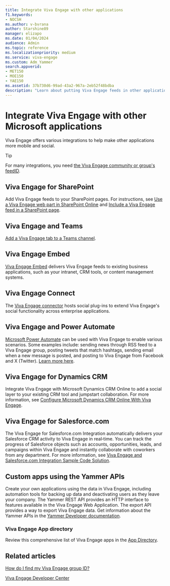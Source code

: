 ```yaml
---
title: Integrate Viva Engage with other applications
f1.keywords:
- NOCSH
ms.author: v-bvrana
author: Starshine89
manager: elizapo
ms.date: 01/04/2024
audience: Admin
ms.topic: reference
ms.localizationpriority: medium
ms.service: viva-engage
ms.custom: Adm_Yammer
search.appverid:
- MET150
- MOE150
- YAE150
ms.assetid: 37b730d6-99ad-43a2-967a-2eb52f48bdba
description: "Learn about putting Viva Engage feeds in other applications, and using other applications with Viva Engage."
---
```


# Integrate Viva Engage with other Microsoft applications

Viva Engage offers various integrations to help make other applications more mobile and social. 
  
> [!TIP]
> For many integrations, you need [the Viva Engage community or group's feedID](https://support.office.com/article/392aea9c-e622-4f5a-8f6a-26dafe970bcb). 
  
## Viva Engage for SharePoint

Add Viva Engage feeds to your SharePoint pages. For instructions, see [Use a Viva Engage web part in SharePoint Online](https://support.office.com/article/a53cfa0c-3d09-42c8-a286-1038a81c59da) and [Include a Viva Engage feed in a SharePoint page](embed-a-feed-into-a-sharepoint-site.md).
  
## Viva Engage and Teams

[Add a Viva Engage tab to a Teams channel](https://support.office.com/article/9fdca2b6-f03f-4632-87d1-e83b87b458b2).

## Viva Engage Embed

 [Viva Engage Embed](/rest/api/yammer/embed-feed) delivers Viva Engage feeds to existing business applications, such as your intranet, CRM tools, or content management systems. 

## Viva Engage Connect

The [Viva Engage connector](/connectors/yammer/) hosts social plug-ins to extend Viva Engage's social functionality across enterprise applications. 
  
## Viva Engage and Power Automate

[Microsoft Power Automate](/power-automate/getting-started) can be used with Viva Engage to enable various scenarios. Some examples include: sending news through RSS feed to a Viva Engage group, posting tweets that match hashtags, sending email when a new message is posted, and posting to Viva Engage from Facebook and X (Twitter).
[Learn more here](/connectors/yammer/).

## Viva Engage for Dynamics CRM

Integrate Viva Engage with Microsoft Dynamics CRM Online to add a social layer to your existing CRM tool and jumpstart collaboration. For more information, see [Configure Microsoft Dynamics CRM Online With Viva Engage](https://go.microsoft.com/fwlink/?linkid=868110).
  
## Viva Engage for Salesforce.com

The Viva Engage for Salesforce.com Integration automatically delivers your Salesforce CRM activity to Viva Engage in real‐time. You can track the progress of Salesforce objects such as accounts, opportunities, leads, and campaigns within Viva Engage and instantly collaborate with coworkers from any department. For more information, see [Viva Engage and Salesforce.com Integration Sample Code Solution](https://go.microsoft.com/fwlink/?LinkId=525982).
  
## Custom apps using the Yammer APIs

Create your own applications using the data in Viva Engage, including automation tools for backing up data and deactivating users as they leave your company. The Yammer REST API provides an HTTP interface to features available in the Viva Engage Web Application. The export API provides a way to export Viva Engage data. Get information about the Yammer APIs in the [Yammer Developer documentation](https://developer.microsoft.com/yammer). 
  
### Viva Engage App directory

Review this comprehensive list of Viva Engage apps in the [App Directory](https://go.microsoft.com/fwlink/?LinkId=524143).
  
## Related articles

[How do I find my Viva Engage group ID?](https://support.office.com/article/b0e49b2c-ca30-4025-b3bc-7bd764c3e2ec)

[Viva Engage Developer Center](https://go.microsoft.com/fwlink/?LinkId=525064)